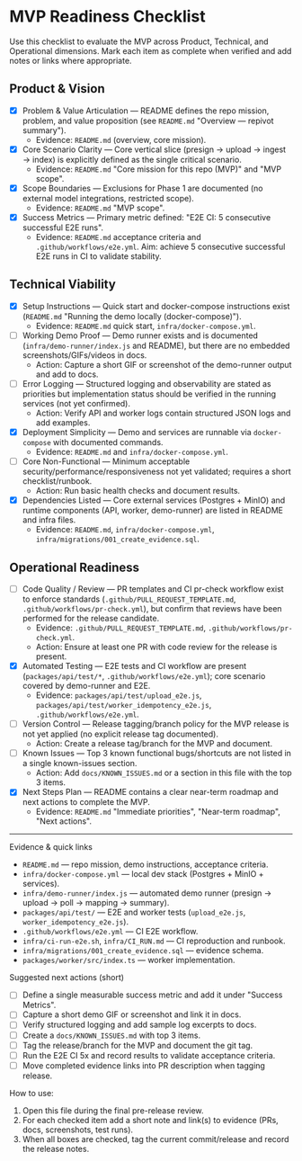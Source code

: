 # MVP Readiness Checklist

Use this checklist to evaluate the MVP across Product, Technical, and Operational dimensions. Mark each item as complete when verified and add notes or links where appropriate.

## Product & Vision
- [x] Problem & Value Articulation — README defines the repo mission, problem, and value proposition (see `README.md` "Overview — repivot summary").
  - Evidence: `README.md` (overview, core mission).
- [x] Core Scenario Clarity — Core vertical slice (presign → upload → ingest → index) is explicitly defined as the single critical scenario.
  - Evidence: `README.md` "Core mission for this repo (MVP)" and "MVP scope".
- [x] Scope Boundaries — Exclusions for Phase 1 are documented (no external model integrations, restricted scope).
  - Evidence: `README.md` "MVP scope".
- [x] Success Metrics — Primary metric defined: "E2E CI: 5 consecutive successful E2E runs".
  - Evidence: `README.md` acceptance criteria and `.github/workflows/e2e.yml`. Aim: achieve 5 consecutive successful E2E runs in CI to validate stability.

## Technical Viability
- [x] Setup Instructions — Quick start and docker-compose instructions exist (`README.md` "Running the demo locally (docker-compose)").
  - Evidence: `README.md` quick start, `infra/docker-compose.yml`.
- [ ] Working Demo Proof — Demo runner exists and is documented (`infra/demo-runner/index.js` and README), but there are no embedded screenshots/GIFs/videos in docs.
  - Action: Capture a short GIF or screenshot of the demo-runner output and add to docs.
- [ ] Error Logging — Structured logging and observability are stated as priorities but implementation status should be verified in the running services (not yet confirmed).
  - Action: Verify API and worker logs contain structured JSON logs and add examples.
- [x] Deployment Simplicity — Demo and services are runnable via `docker-compose` with documented commands.
  - Evidence: `README.md` and `infra/docker-compose.yml`.
- [ ] Core Non-Functional — Minimum acceptable security/performance/responsiveness not yet validated; requires a short checklist/runbook.
  - Action: Run basic health checks and document results.
- [x] Dependencies Listed — Core external services (Postgres + MinIO) and runtime components (API, worker, demo-runner) are listed in README and infra files.
  - Evidence: `README.md`, `infra/docker-compose.yml`, `infra/migrations/001_create_evidence.sql`.

## Operational Readiness
- [ ] Code Quality / Review — PR templates and CI pr-check workflow exist to enforce standards (`.github/PULL_REQUEST_TEMPLATE.md`, `.github/workflows/pr-check.yml`), but confirm that reviews have been performed for the release candidate.
  - Evidence: `.github/PULL_REQUEST_TEMPLATE.md`, `.github/workflows/pr-check.yml`.
  - Action: Ensure at least one PR with code review for the release is present.
- [x] Automated Testing — E2E tests and CI workflow are present (`packages/api/test/*`, `.github/workflows/e2e.yml`); core scenario covered by demo-runner and E2E.
  - Evidence: `packages/api/test/upload_e2e.js`, `packages/api/test/worker_idempotency_e2e.js`, `.github/workflows/e2e.yml`.
- [ ] Version Control — Release tagging/branch policy for the MVP release is not yet applied (no explicit release tag documented).
  - Action: Create a release tag/branch for the MVP and document.
- [ ] Known Issues — Top 3 known functional bugs/shortcuts are not listed in a single known-issues section.
  - Action: Add `docs/KNOWN_ISSUES.md` or a section in this file with the top 3 items.
- [x] Next Steps Plan — README contains a clear near-term roadmap and next actions to complete the MVP.
  - Evidence: `README.md` "Immediate priorities", "Near-term roadmap", "Next actions".

---

Evidence & quick links
- `README.md` — repo mission, demo instructions, acceptance criteria.
- `infra/docker-compose.yml` — local dev stack (Postgres + MinIO + services).
- `infra/demo-runner/index.js` — automated demo runner (presign → upload → poll → mapping → summary).
- `packages/api/test/` — E2E and worker tests (`upload_e2e.js`, `worker_idempotency_e2e.js`).
- `.github/workflows/e2e.yml` — CI E2E workflow.
- `infra/ci-run-e2e.sh`, `infra/CI_RUN.md` — CI reproduction and runbook.
- `infra/migrations/001_create_evidence.sql` — evidence schema.
- `packages/worker/src/index.ts` — worker implementation.

Suggested next actions (short)
- [ ] Define a single measurable success metric and add it under "Success Metrics".
- [ ] Capture a short demo GIF or screenshot and link it in docs.
- [ ] Verify structured logging and add sample log excerpts to docs.
- [ ] Create a `docs/KNOWN_ISSUES.md` with top 3 items.
- [ ] Tag the release/branch for the MVP and document the git tag.
- [ ] Run the E2E CI 5x and record results to validate acceptance criteria.
- [ ] Move completed evidence links into PR description when tagging release.

How to use:
1. Open this file during the final pre-release review.
2. For each checked item add a short note and link(s) to evidence (PRs, docs, screenshots, test runs).
3. When all boxes are checked, tag the current commit/release and record the release notes.
